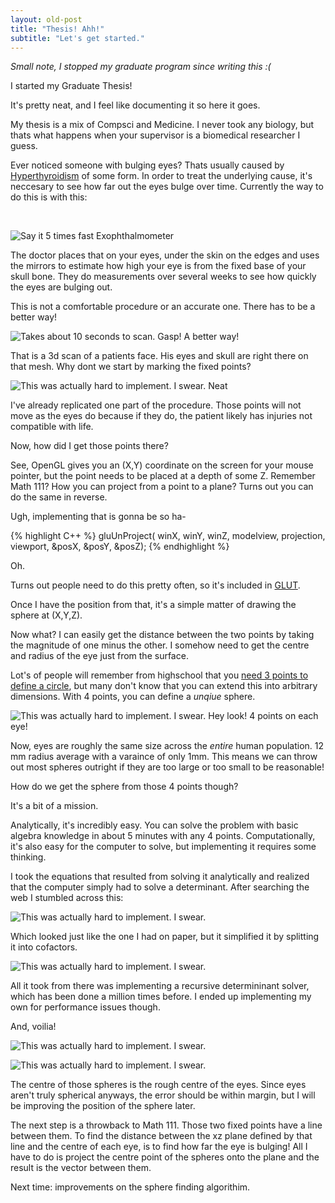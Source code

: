 ```yaml
---
layout: old-post
title: "Thesis! Ahh!"
subtitle: "Let's get started."
---
```


*Small note, I stopped my graduate program since writing this :(*

I started my Graduate Thesis!

It's pretty neat, and I feel like documenting it so here it goes.

My thesis is a mix of Compsci and Medicine. I never took any biology, but thats what happens when your supervisor is a biomedical researcher I guess.

Ever noticed someone with bulging eyes? Thats usually caused by [Hyperthyroidism](https://en.wikipedia.org/wiki/Hyperthyroidism) of some form. In order to treat the underlying cause, it's neccesary to see how far out the eyes bulge over time. Currently the way to do this is with this:

<br>

<p class="img-text">
	<img src="/assets/img/posts/old/img/2015Sept/exo.gif" title="Say it 5 times fast">
	Exophthalmometer 
</p>

The doctor places that on your eyes, under the skin on the edges and uses the mirrors to estimate how high your eye is from the fixed base of your skull bone. They do measurements over several weeks to see how quickly the eyes are bulging out. 

This is not a comfortable procedure or an accurate one. There has to be a better way!

<p class="img-text">
	<img src="/assets/img/posts/old/img/2015Sept/1.png" title="Takes about 10 seconds to scan.">
	 Gasp! A better way! 
</p>

That is a 3d scan of a patients face. His eyes and skull are right there on that mesh. Why dont we start by marking the fixed points?

<p class="img-text">
	<img src="/assets/img/posts/old/img/2015Sept/2.png" title="This was actually hard to implement. I swear.">
	Neat 
</p>

I've already replicated one part of the procedure. Those points will not move as the eyes do because if they do, the patient likely has injuries not compatible with life. 

Now, how did I get those points there? 

See, OpenGL gives you an (X,Y) coordinate on the screen for your mouse pointer, but the point needs to be placed at a depth of some Z. Remember Math 111? How you can project from a point to a plane? Turns out you can do the same in reverse. 

Ugh, implementing that is gonna be so ha-

{% highlight C++ %}	
	gluUnProject( winX, winY, winZ, modelview, projection, viewport, &posX, &posY, &posZ);
{% endhighlight %}


Oh.

Turns out people need to do this pretty often, so it's included in [GLUT](https://en.wikipedia.org/wiki/OpenGL_Utility_Toolkit). 

Once I have the position from that, it's a simple matter of drawing the sphere at (X,Y,Z).

Now what? I can easily get the distance between the two points by taking the magnitude of one minus the other. I somehow need to get the centre and radius of the eye just from the surface. 

Lot's of people will remember from highschool that you [need 3 points to define a circle](https://www.khanacademy.org/math/geometry/triangle-properties/perpendicular_bisectors/v/three-points-defining-a-circle), but many don't know that you can extend this into arbitrary dimensions. With 4 points, you can define a *unqiue* sphere. 

<p class="img-text">
	<img src="/assets/img/posts/old/img/2015Sept/3.png" title="This was actually hard to implement. I swear.">
 	Hey look! 4 points on each eye! 
</p>

Now, eyes are roughly the same size across the *entire* human population. 12 mm radius average with a varaince of only 1mm. This means we can throw out most spheres outright if they are too large or too small to be reasonable!

How do we get the sphere from those 4 points though?

It's a bit of a mission.

Analytically, it's incredibly easy. You can solve the problem with basic algebra knowledge in about 5 minutes with any 4 points. Computationally, it's also easy for the computer to solve, but implementing it requires some thinking.

I took the equations that resulted from solving it analytically and realized that the computer simply had to solve a determinant. After searching the web I stumbled across this:

<p class="img-text">
	<img src="/assets/img/posts/old/img/2015Sept/det.png" title="This was actually hard to implement. I swear.">
</p>

Which looked just like the one I had on paper, but it simplified it by splitting it into cofactors.

<p class="img-text">
	<img src="/assets/img/posts/old/img/2015Sept/simple.png" title="This was actually hard to implement. I swear.">
</p>

All it took from there was implementing a recursive determininant solver, which has been done a million times before. I ended up implementing my own for performance issues though.

And, voilia!

<p class="img-text">
	<img src="/assets/img/posts/old/img/2015Sept/4.png" title="This was actually hard to implement. I swear.">
</p>
<p class="img-text">
	<img src="/assets/img/posts/old/img/2015Sept/5.png" title="This was actually hard to implement. I swear.">
</p>

The centre of those spheres is the rough centre of the eyes. Since eyes aren't truly spherical anyways, the error should be within margin, but I will be improving the position of the sphere later.

The next step is a throwback to Math 111. Those two fixed points have a line between them. To find the distance between the xz plane defined by that line and the centre of each eye, is to find how far the eye is bulging! All I have to do is project the centre point of the spheres onto the plane and the result is the vector between them.

Next time: improvements on the sphere finding algorithim.